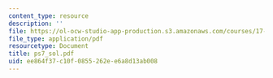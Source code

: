 ```yaml
---
content_type: resource
description: ''
file: https://ol-ocw-studio-app-production.s3.amazonaws.com/courses/17-872-quantitative-research-in-political-science-and-public-policy-spring-2004/ee864f37c10f0855262ee6a8d13ab008_ps7_sol.pdf
file_type: application/pdf
resourcetype: Document
title: ps7_sol.pdf
uid: ee864f37-c10f-0855-262e-e6a8d13ab008
---
```

